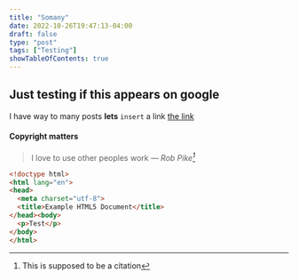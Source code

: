 ```yaml
---
title: "Somany"
date: 2022-10-26T19:47:13-04:00
draft: false
type: "post"
tags: ["Testing"]
showTableOfContents: true
---
```

## Just testing if this appears on google
I have way to many posts
**lets** `insert` a link [the link](https://aamira.me/tags)
#### Copyright matters
> I love to use other peoples work
> — <cite>Rob Pike[^1]</cite>

[^1]: This is supposed to be a citation 

```html
<!doctype html>
<html lang="en">
<head>
  <meta charset="utf-8">
  <title>Example HTML5 Document</title>
</head><body>
  <p>Test</p>
</body>
</html>
```

